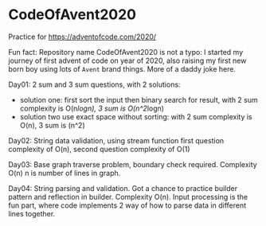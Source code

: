 # CodeOfAvent2020
Practice for https://adventofcode.com/2020/

Fun fact:
Repository name CodeOfAvent2020 is not a typo: I started my journey of first advent of code on year of 2020, also raising my first new born boy using lots of `Avent` brand things. More of a daddy joke here.

Day01:
2 sum and 3 sum questions, with 2 solutions:
- solution one: first sort the input then binary search for result, with 2 sum complexity is O(n*logn), 3 sum is O(n^2*logn)
- solution two use exact space without sorting: with 2 sum complexity is O(n), 3 sum is (n^2)

Day02:
String data validation, using stream function first question complexity of O(n), second question complexity of O(1)

Day03:
Base graph traverse problem, boundary check required. Complexity O(n) n is number of lines in graph. 

Day04:
String parsing and validation. Got a chance to practice builder pattern and reflection in builder. Complexity O(n).
Input processing is the fun part, where code implements 2 way of how to parse data in different lines together. 
